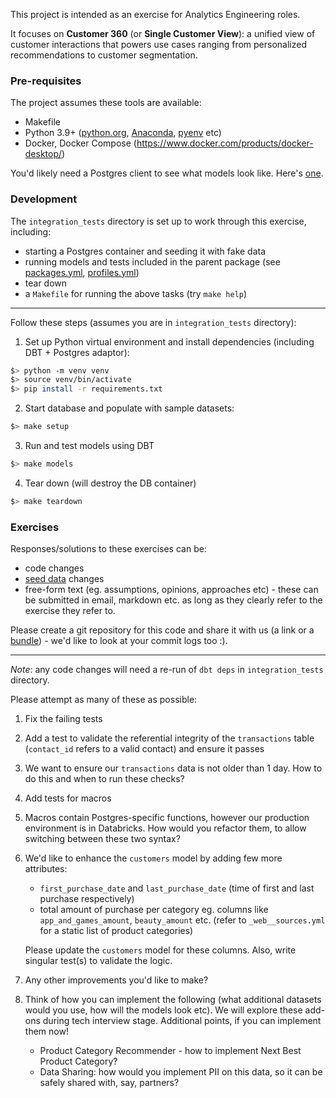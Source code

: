 This project is intended as an exercise for Analytics Engineering roles. 

It focuses on **Customer 360** (or **Single Customer View**): a unified view of customer interactions that powers use cases ranging from personalized recommendations to customer segmentation.  

### Pre-requisites

The project assumes these tools are available:

+ Makefile
+ Python 3.9+ ([python.org](https://www.python.org/downloads/), [Anaconda](https://www.anaconda.com/download), [pyenv](https://github.com/pyenv/pyenv) etc)
+ Docker, Docker Compose (https://www.docker.com/products/docker-desktop/)

You'd likely need a Postgres client to see what models look like. Here's [one](https://dbeaver.io/).

### Development

The `integration_tests` directory is set up to work through this exercise, including:
+ starting a Postgres container and seeding it with fake data
+ running models and tests included in the parent package (see [packages.yml](./integration_tests/packages.yml), [profiles.yml](./integration_tests/profiles.yml))
+ tear down
+ a `Makefile` for running the above tasks (try `make help`)

---

Follow these steps (assumes you are in `integration_tests` directory):

1. Set up Python virtual environment and install dependencies (including DBT + Postgres adaptor):
```sh
$> python -m venv venv
$> source venv/bin/activate
$> pip install -r requirements.txt
```

2. Start database and populate with sample datasets: 
```sh
$> make setup
```

3. Run and test models using DBT
```sh
$> make models
```

4. Tear down (will destroy the DB container)
```sh
$> make teardown
```

### Exercises

Responses/solutions to these exercises can be:
+ code changes
+ [seed data](./integration_tests/seeds/) changes
+ free-form text (eg. assumptions, opinions, approaches etc) - these can be submitted in email, markdown etc. as long as they clearly refer to the exercise they refer to.

Please create a git repository for this code and share it with us (a link or a [bundle](https://git-scm.com/book/en/v2/Git-Tools-Bundling)) - we'd like to look at your commit logs too :).

---

*Note*: any code changes will need a re-run of `dbt deps` in `integration_tests` directory.

Please attempt as many of these as possible:
1. Fix the failing tests

2. Add a test to validate the referential integrity of the `transactions` table (`contact_id` refers to a valid contact) and ensure it passes

3. We want to ensure our `transactions` data is not older than 1 day. How to do this and when to run these checks?

4. Add tests for macros

5. Macros contain Postgres-specific functions, however our production environment is in Databricks. How would you refactor them, to allow switching between these two syntax?

6. We'd like to enhance the `customers` model by adding few more attributes:
   + `first_purchase_date` and `last_purchase_date` (time of first and last purchase respectively)
   + total amount of purchase per category eg. columns like `app_and_games_amount`, `beauty_amount` etc. (refer to `_web__sources.yml` for a static list of product categories)
   
   Please update the `customers` model for these columns. Also, write singular test(s) to validate the logic.

7. Any other improvements you'd like to make?

8. Think of how you can implement the following (what additional datasets would you use, how will the models look etc). We will explore these add-ons during tech interview stage. Additional points, if you can implement them now!
   + Product Category Recommender - how to implement Next Best Product Category?
   + Data Sharing: how would you implement PII on this data, so it can be safely shared with, say, partners?


